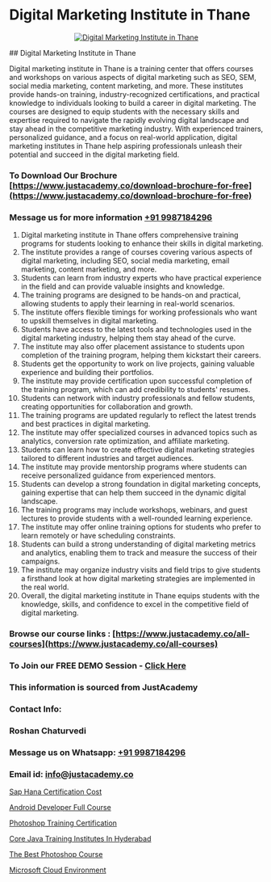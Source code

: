 # Digital Marketing Institute in Thane

<p align="center">
  <a href="https://justacademy.co/course-detail/digital-marketing">
    <img src="https://justacademy.co/storage2/course_image/1676636720_course_image.webp" alt="Digital Marketing Institute in Thane">
  </a>
</p>
## Digital Marketing Institute in Thane

Digital marketing institute in Thane is a training center that offers courses and workshops on various aspects of digital marketing such as SEO, SEM, social media marketing, content marketing, and more. These institutes provide hands-on training, industry-recognized certifications, and practical knowledge to individuals looking to build a career in digital marketing. The courses are designed to equip students with the necessary skills and expertise required to navigate the rapidly evolving digital landscape and stay ahead in the competitive marketing industry. With experienced trainers, personalized guidance, and a focus on real-world application, digital marketing institutes in Thane help aspiring professionals unleash their potential and succeed in the digital marketing field.
### To Download Our Brochure [https://www.justacademy.co/download-brochure-for-free](https://www.justacademy.co/download-brochure-for-free)
### Message us for more information [+91 9987184296](https://api.whatsapp.com/send?phone=919987184296)
1) Digital marketing institute in Thane offers comprehensive training programs for students looking to enhance their skills in digital marketing.
2) The institute provides a range of courses covering various aspects of digital marketing, including SEO, social media marketing, email marketing, content marketing, and more.
3) Students can learn from industry experts who have practical experience in the field and can provide valuable insights and knowledge.
4) The training programs are designed to be hands-on and practical, allowing students to apply their learning in real-world scenarios.
5) The institute offers flexible timings for working professionals who want to upskill themselves in digital marketing.
6) Students have access to the latest tools and technologies used in the digital marketing industry, helping them stay ahead of the curve.
7) The institute may also offer placement assistance to students upon completion of the training program, helping them kickstart their careers.
8) Students get the opportunity to work on live projects, gaining valuable experience and building their portfolios.
9) The institute may provide certification upon successful completion of the training program, which can add credibility to students' resumes.
10) Students can network with industry professionals and fellow students, creating opportunities for collaboration and growth.
11) The training programs are updated regularly to reflect the latest trends and best practices in digital marketing.
12) The institute may offer specialized courses in advanced topics such as analytics, conversion rate optimization, and affiliate marketing.
13) Students can learn how to create effective digital marketing strategies tailored to different industries and target audiences.
14) The institute may provide mentorship programs where students can receive personalized guidance from experienced mentors.
15) Students can develop a strong foundation in digital marketing concepts, gaining expertise that can help them succeed in the dynamic digital landscape.
16) The training programs may include workshops, webinars, and guest lectures to provide students with a well-rounded learning experience.
17) The institute may offer online training options for students who prefer to learn remotely or have scheduling constraints.
18) Students can build a strong understanding of digital marketing metrics and analytics, enabling them to track and measure the success of their campaigns.
19) The institute may organize industry visits and field trips to give students a firsthand look at how digital marketing strategies are implemented in the real world.
20) Overall, the digital marketing institute in Thane equips students with the knowledge, skills, and confidence to excel in the competitive field of digital marketing.

### Browse our course links : [https://www.justacademy.co/all-courses](https://www.justacademy.co/all-courses) 
### To Join our FREE DEMO Session - [Click Here](https://www.justacademy.co/register-for-course-demo)


### This information is sourced from JustAcademy
### Contact Info:
### Roshan Chaturvedi
### Message us on Whatsapp: [+91 9987184296](https://api.whatsapp.com/send?phone=919987184296)
### Email id: [info@justacademy.co](mailto:info@justacademy.co)
                
[Sap Hana Certification Cost](https://www.linkedin.com/pulse/sap-hana-certification-cost-software-training-mountain-view-b54oc/)

[Android Developer Full Course](https://www.linkedin.com/pulse/android-developer-full-course-justacademy-pune-fncvf/)

[Photoshop Training Certification](https://medium.com/@akanshapatil/photoshop-training-certification-c14918cdcd4e)

[Core Java Training Institutes In Hyderabad](https://medium.com/@shivamja27/core-java-training-institutes-in-hyderabad-cddae169513d)

[The Best Photoshop Course](https://justacademyin.github.io/justacademy/the-best-photoshop-course)

[Microsoft Cloud Environment](https://justacademyin.github.io/justacademy/microsoft-cloud-environment)

